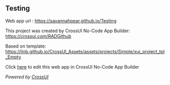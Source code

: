 ## Testing
Web app url : https://savannahpear.github.io/Testing

This project was created by CrossUI No-Code App Builder: https://crossui.com/RADGithub

Based on template: https://linb.github.io/CrossUI_Assets/assets/projects/Simple/xui_project_tpl_Empty

Click [here](https://crossui.com/RADGithub/#!from=github&owner=savannahpear&repo=Testing) to edit this web app in CrossUI No-Code App Builder

<i>Powered by [CrossUI](https://crossui.com)</i>

